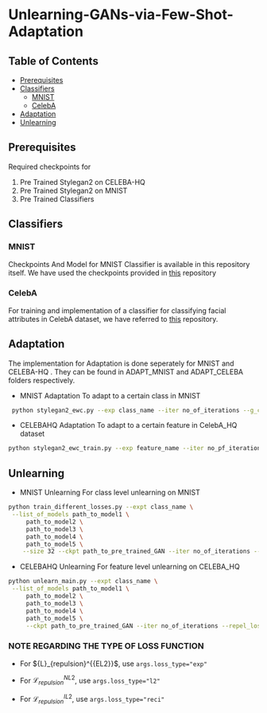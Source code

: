 
# Unlearning-GANs-via-Few-Shot-Adaptation




## Table of Contents


- [Prerequisites](#prerequisites)
- [Classifiers](#classifiers)
  - [MNIST](#mnist)
  - [CelebA](#celeba)
- [Adaptation](#adaptation)
  <!-- - [MNIST_Adaptation](#mnist_adaptation)
  - [CELEBAHQ_Adaptation](#celebahq_adaptation) -->
- [Unlearning](#unlearning)
  <!-- - [MNIST_Unlearning](#mnist_unlearning)
  - [CELEBAHQ_Unlearning](#celebahq_unlearning) -->
<!-- - [Contributing](#contributing)
- [License](#license) -->



## Prerequisites
Required checkpoints for 
1. Pre Trained Stylegan2 on CELEBA-HQ
2. Pre Trained Stylegan2 on MNIST
3. Pre Trained Classifiers


## Classifiers

### MNIST
Checkpoints And Model for MNIST Classifier is available in this repository itself. We have used the checkpoints provided in [this](https://github.com/csinva/gan-vae-pretrained-pytorch/tree/master/mnist_classifier) repository

### CelebA

For training and implementation of a classifier for classifying facial attributes in CelebA dataset, we have referred to [this](https://github.com/rgkannan676/Recognition-and-Classification-of-Facial-Attributes/tree/main) repository. 


## Adaptation

The implementation for Adaptation is done seperately for MNIST and CELEBA-HQ . They can be found in ADAPT_MNIST and ADAPT_CELEBA folders respectively.

* MNIST Adaptation
To adapt to a certain class in MNIST
```bash
 python stylegan2_ewc.py --exp class_name --iter no_of_iterations --g_ckpt pre_trained_GAN_checkpoint --size 32 
 ```



* CELEBAHQ Adaptation
To adapt to a certain feature in CelebA_HQ dataset
```bash
python stylegan2_ewc_train.py --exp feature_name --iter no_pf_iterations --gan_ckpt path_to_pretrained_GAN 
```



## Unlearning

* MNIST Unlearning
For class level unlearning on MNIST
```bash
python train_different_losses.py --expt class_name \
 --list_of_models path_to_model1 \
     path_to_model2 \
     path_to_model3 \
     path_to_model4 \
     path_to_model5 \
    --size 32 --ckpt path_to_pre_trained_GAN --iter no_of_iterations --repel --gamma value_of_constant --loss_type type_of_loss_function

```
* CELEBAHQ Unlearning
For feature level unlearning on CELEBA_HQ
```bash
python unlearn_main.py --expt class_name \
 --list_of_models path_to_model1 \
     path_to_model2 \
     path_to_model3 \
     path_to_model4 \
     path_to_model5 \
     --ckpt path_to_pre_trained_GAN --iter no_of_iterations --repel_loss --gamma value_of_constant --loss_type type_of_loss_function


```
<!-- This sentence uses `$` delimiters to show math inline:  $\sqrt{3x-1}+(1+x)^2$ -->

### NOTE REGARDING THE TYPE OF LOSS FUNCTION
* For $\{L}_{repulsion}^{{EL2}}$, use ```args.loss_type="exp"```

* For $\mathcal{L}_{repulsion}^{{NL2}}$, use ```args.loss_type="l2"```
* For $\mathcal{L}_{repulsion}^{{IL2}}$, use ```args.loss_type="reci"```





